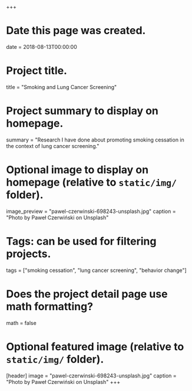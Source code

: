 +++
# Date this page was created.
date = 2018-08-13T00:00:00

# Project title.
title = "Smoking and Lung Cancer Screening"

# Project summary to display on homepage.
summary = "Research I have done about promoting smoking cessation in the context of lung cancer screening."

# Optional image to display on homepage (relative to `static/img/` folder).
image_preview = "pawel-czerwinski-698243-unsplash.jpg"
caption = "Photo by Paweł Czerwiński on Unsplash"

# Tags: can be used for filtering projects.
tags = ["smoking cessation", "lung cancer screening", "behavior change"]

# Does the project detail page use math formatting?
math = false

# Optional featured image (relative to `static/img/` folder).
[header]
image = "pawel-czerwinski-698243-unsplash.jpg"
caption = "Photo by Paweł Czerwiński on Unsplash"
+++
